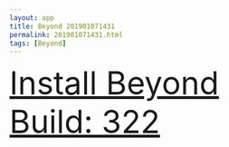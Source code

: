 ```yaml
---
layout: app
title: Beyond 201901071431
permalink: 201901071431.html
tags: [Beyond]
---
```

<div class="pure-g">
    <div class="pure-u-1-1" style="font-size: 4em">
        <a class="pure-button-primary" href="itms-services://?action=download-manifest&url=https%3A%2F%2Flitsungyisigono.github.io%2FTestScript%2Fmanifests%2F201901071431.plist"><i class="fa fa-download" aria-hidden="true"></i>Install Beyond Build: 322</a>
    </div>
</div>